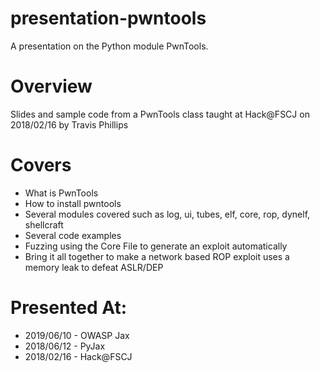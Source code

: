 # presentation-pwntools
A presentation on the Python module PwnTools.

# Overview
Slides and sample code from a PwnTools class taught at Hack@FSCJ on 2018/02/16 by Travis Phillips


# Covers
* What is PwnTools
* How to install pwntools
* Several modules covered such as log, ui, tubes, elf, core, rop, dynelf, shellcraft
* Several code examples
* Fuzzing using the Core File to generate an exploit automatically
* Bring it all together to make a network based ROP exploit uses a memory leak to defeat ASLR/DEP


# Presented At:
* 2019/06/10 - OWASP Jax
* 2018/06/12 - PyJax
* 2018/02/16 - Hack@FSCJ
